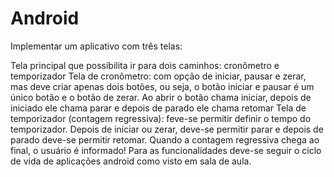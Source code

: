 # Android
Implementar um aplicativo com três telas:

Tela principal que possibilita ir para dois caminhos: cronômetro e temporizador
Tela de cronômetro: com opção de iniciar, pausar e zerar, mas deve criar apenas dois botões, ou seja, o botão iniciar e pausar é um único botão e o botão de zerar. Ao abrir o botão chama iniciar, depois de iniciado ele chama parar e depois de parado ele chama retomar
Tela de temporizador (contagem regressiva):  feve-se permitir definir o tempo do temporizador. Depois de iniciar ou zerar, deve-se permitir parar e depois de parado deve-se permitir retomar. Quando a contagem regressiva chega ao final, o usuário é informado!
Para as funcionalidades deve-se seguir o ciclo de vida de aplicações android como visto em sala de aula.
